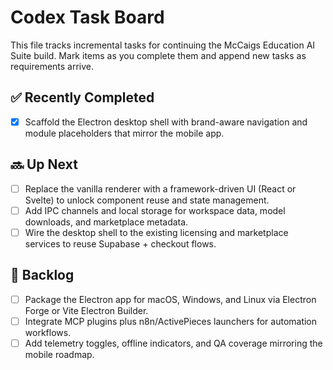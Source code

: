# Codex Task Board

This file tracks incremental tasks for continuing the McCaigs Education AI Suite
build. Mark items as you complete them and append new tasks as requirements
arrive.

## ✅ Recently Completed
- [x] Scaffold the Electron desktop shell with brand-aware navigation and module
  placeholders that mirror the mobile app.

## 🔜 Up Next
- [ ] Replace the vanilla renderer with a framework-driven UI (React or Svelte)
  to unlock component reuse and state management.
- [ ] Add IPC channels and local storage for workspace data, model downloads,
  and marketplace metadata.
- [ ] Wire the desktop shell to the existing licensing and marketplace services
  to reuse Supabase + checkout flows.

## 📌 Backlog
- [ ] Package the Electron app for macOS, Windows, and Linux via Electron Forge
  or Vite Electron Builder.
- [ ] Integrate MCP plugins plus n8n/ActivePieces launchers for automation
  workflows.
- [ ] Add telemetry toggles, offline indicators, and QA coverage mirroring the
  mobile roadmap.
